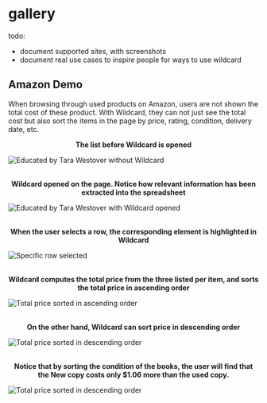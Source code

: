 #  gallery

todo:

* document supported sites, with screenshots
* document real use cases to inspire people for ways to use wildcard

## Amazon Demo
When browsing through used products on Amazon, users are not shown the total cost of these product. With Wildcard, they can not just see the total cost but also sort the items in the page by price, rating, condition, delivery date, etc.


**<div align="center"> The list before Wildcard is opened </div>**

![Educated by Tara Westover without Wildcard](https://github.com/geoffreylitt/wildcard/blob/master/docs/photos/amazon/wildcard_closed.png) 
<br/>
<br/>

**<div align="center"> Wildcard opened on the page. Notice how relevant information has been extracted into the spreadsheet</div>**

![Educated by Tara Westover with Wildcard opened](https://github.com/geoffreylitt/wildcard/blob/gallery/docs/photos/amazon/wildcard_open.png)
<br/>
<br/>

**<div align="center"> When the user selects a row, the corresponding element is highlighted in Wildcard</div>**

![Specific row selected](https://github.com/geoffreylitt/wildcard/blob/gallery/docs/photos/amazon/select_cell_highlighted.png)
<br/>
<br/>

**<div align="center"> Wildcard computes the total price from the three listed per item, and sorts the total price in ascending order</div>**

![Total price sorted in ascending order](https://github.com/geoffreylitt/wildcard/blob/gallery/docs/photos/amazon/ascended_sort.png)
<br/>
<br/>

**<div align="center"> On the other hand, Wildcard can sort price in descending order</div>**

![Total price sorted in descending order](https://github.com/geoffreylitt/wildcard/blob/gallery/docs/photos/amazon/descended_sort.png)
<br/>
<br/>

**<div align="center"> Notice that by sorting the condition of the books, the user will find that the New copy costs only $1.06 more than the used copy. </div>**

![Total price sorted in descending order](https://github.com/geoffreylitt/wildcard/blob/gallery/docs/photos/amazon/descended_sort.png)